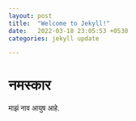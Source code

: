 ```yaml
---
layout: post
title:  "Welcome to Jekyll!"
date:   2022-03-18 23:05:53 +0530
categories: jekyll update

---
```


# नमस्कार

माझं नाव आयुष आहे.
